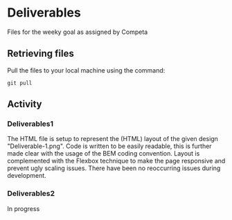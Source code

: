 # Deliverables

Files for the weeky goal as assigned by Competa

## Retrieving files

Pull the files to your local machine using the command:

```
git pull

```

## Activity

### Deliverables1

The HTML file is setup to represent the (HTML) layout of the given design "Deliverable-1.png".
Code is written to be easily readable, this is further made clear with the usage of the BEM coding convention.
Layout is complemented with the Flexbox technique to make the page responsive and prevent ugly scaling issues.
There have been no reoccurring issues during development.

### Deliverables2

In progress